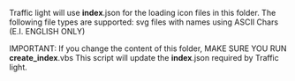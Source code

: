 Traffic light will use __index__.json for the loading icon files in this folder.
The following file types are supported: 
svg files with names using ASCII Chars (E.I. ENGLISH ONLY)

IMPORTANT:
If you change the content of this folder, MAKE SURE YOU RUN __create_index__.vbs
This script will update the __index__.json required by Traffic light.